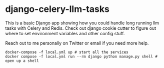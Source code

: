 # django-celery-llm-tasks

This is a basic Django app showing how you could handle long running llm tasks with Celery and Redis. 
Check out django cookie cutter to figure out where to set environment variables and other config stuff.

Reach out to me personally on Twitter or email if you need more help. 

```shell
docker-compose -f local.yml up # start all the services
docker compose -f local.yml run --rm django python manage.py shell # open up a shell
```
